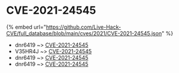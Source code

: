 # CVE-2021-24545
{% embed url="https://github.com/Live-Hack-CVE/full_database/blob/main/cves/2021/CVE-2021-24545.json" %}

* dnr6419 ~> [CVE-2021-24545](https://www.alice-snow.ru/2021/database/cve-2021-24545/cve-2021-24545-dnr6419)
* V35HR4J ~> [CVE-2021-24545](https://www.alice-snow.ru/2021/database/cve-2021-24545/cve-2021-24545-v35hr4j)
* dnr6419 ~> [CVE-2021-24545](https://www.alice-snow.ru/2021/database/cve-2021-24545/cve-2021-24545-dnr6419)
* dnr6419 ~> [CVE-2021-24545](https://www.alice-snow.ru/2021/database/cve-2021-24545/cve-2021-24545-dnr6419)